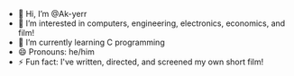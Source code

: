 - 👋 Hi, I’m @Ak-yerr
- 👀 I’m interested in computers, engineering, electronics, economics, and film!
- 🌱 I’m currently learning C programming
- 😄 Pronouns: he/him
- ⚡ Fun fact: I've written, directed, and screened my own short film!
